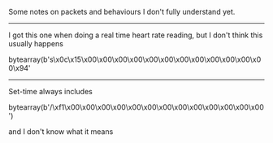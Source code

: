 Some notes on packets and behaviours I don't fully understand yet.

---

I got this one when doing a real time heart rate reading, but I don't think this usually happens

bytearray(b's\x0c\x15\x00\x00\x00\x00\x00\x00\x00\x00\x00\x00\x00\x00\x94'


---

Set-time always includes

bytearray(b'/\xf1\x00\x00\x00\x00\x00\x00\x00\x00\x00\x00\x00\x00\x00 ')

and I don't know what it means
